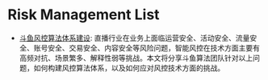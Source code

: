 # Risk Management List

- [斗鱼风控算法体系建设](https://mp.weixin.qq.com/s/88I1v0gZ6wWRye_GV929kg): 直播行业在业务上面临运营安全、活动安全、流量安全、账号安全、交易安全、内容安全等风险问题，智能风控在技术方面主要有高频对抗、场景繁多、解释性弱等挑战。本文将分享斗鱼算法团队针对以上问题，如何构建风控算法体系，以及如何应对风控技术方面的挑战。